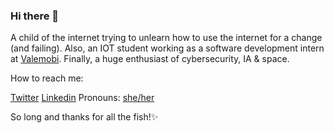 ### Hi there 👋

A child of the internet trying to unlearn how to use the internet for a change (and failing). Also, an IOT student working as a software development intern at [Valemobi](https://www.valemobi.com.br/). Finally, a huge enthusiast of cybersecurity, IA & space.

How to reach me:

[Twitter](https://twitter.com/carolinasrc_)
[Linkedin](https://www.linkedin.com/in/carolinases/)
Pronouns: [she/her](http://pronoun.is/she)

So long and thanks for all the fish!✨
